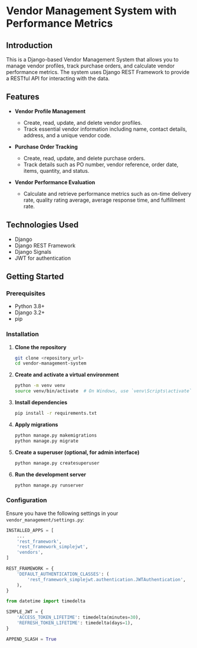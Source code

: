 # Vendor Management System with Performance Metrics

## Introduction

This is a Django-based Vendor Management System that allows you to manage vendor profiles, track purchase orders, and calculate vendor performance metrics. The system uses Django REST Framework to provide a RESTful API for interacting with the data.

## Features

- **Vendor Profile Management**
  - Create, read, update, and delete vendor profiles.
  - Track essential vendor information including name, contact details, address, and a unique vendor code.

- **Purchase Order Tracking**
  - Create, read, update, and delete purchase orders.
  - Track details such as PO number, vendor reference, order date, items, quantity, and status.

- **Vendor Performance Evaluation**
  - Calculate and retrieve performance metrics such as on-time delivery rate, quality rating average, average response time, and fulfillment rate.

## Technologies Used

- Django
- Django REST Framework
- Django Signals
- JWT for authentication

## Getting Started

### Prerequisites

- Python 3.8+
- Django 3.2+
- pip

### Installation

1. **Clone the repository**

    ```bash
    git clone <repository_url>
    cd vendor-management-system
    ```

2. **Create and activate a virtual environment**

    ```bash
    python -m venv venv
    source venv/bin/activate  # On Windows, use `venv\Scripts\activate`
    ```

3. **Install dependencies**

    ```bash
    pip install -r requirements.txt
    ```

4. **Apply migrations**

    ```bash
    python manage.py makemigrations
    python manage.py migrate
    ```

5. **Create a superuser (optional, for admin interface)**

    ```bash
    python manage.py createsuperuser
    ```

6. **Run the development server**

    ```bash
    python manage.py runserver
    ```

### Configuration

Ensure you have the following settings in your `vendor_management/settings.py`:

```python
INSTALLED_APPS = [
    ...
    'rest_framework',
    'rest_framework_simplejwt',
    'vendors',
]

REST_FRAMEWORK = {
    'DEFAULT_AUTHENTICATION_CLASSES': (
        'rest_framework_simplejwt.authentication.JWTAuthentication',
    ),
}

from datetime import timedelta

SIMPLE_JWT = {
    'ACCESS_TOKEN_LIFETIME': timedelta(minutes=30),
    'REFRESH_TOKEN_LIFETIME': timedelta(days=1),
}

APPEND_SLASH = True
